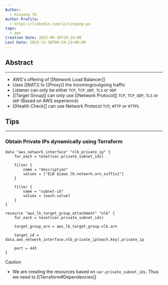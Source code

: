```yaml
---
Author:
  - Xinyang YU
Author Profile:
  - https://linkedin.com/in/xinyang-yu
tags:
  - aws
Creation Date: 2023-09-30T19:24:00
Last Date: 2023-12-30T00:34:21+08:00
---
```

## Abstract
---
- AWS's offering of [[Network Load Balancer]]
- Uses [[NAT]] to [[Proxy]] the incoming/outgoing traffic
- Listener can only be either `TCP`, `TCP_UDP`, `TLS` or `UDP`
- [[Target Group]] can only use [[Network Protocol]] `TCP`, `TCP_UDP`, `TLS` or `UDP` (Based on AWS experience)
- [[Health Check]] can use Network Protocol `TCP`, `HTTP` or `HTTPS` 

## Tips
---
### Obtain Private IPs dynamically using Terraform
```hcl
data "aws_network_interface" "nlb_private_ip" {
	for_each = toset(var.private_subnet_ids)
	
	filter {
		name = "description"
		values = ["ELB ${aws_lb.network.arn_suffix}"]
	}
	
	filter {
		name = "subnet-id"
		values = [each.value]
	}
}

resource "aws_lb_target_group_attachment" "nlb" {
	for_each = toset(var.private_subnet_ids)
	
	target_group_arn = aws_lb_target_group.nlb.arn
	
	target_id = data.aws_network_interface.nlb_private_ip[each.key].private_ip
	
	port = 443
}
```
>[!caution]
>- We are creating the resources based on `var.private_subnet_ids`. Thus we need to [[Terraform#Dependencies]]